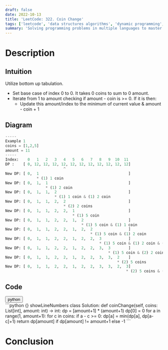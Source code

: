 ```yaml
---
draft: false
date: 2022-10-13
title: 'LeetCode: 322. Coin Change'
tags: ['leetcode', 'data structures algorithms', 'dynamic programming', 'python']
summary: 'Solving programming problems in multiple languages to master syntax, data structures, and algorithms.'
---
```


# Description

## Intuition

Utilize bottom up tabulation.

- Set base case of index 0 to 0. It takes 0 coins to sum to 0 amount.
- Iterate from 1 to amount checking if amount - coin is >= 0. If it is then:
  - Update this amount/index to the minimum of current value & amount - coin + 1

## Diagram

```py
-----
Example 1
coins = [1,2,5]
amount = 11
-----
Index:    0   1   2   3   4   5   6   7   8   9  10  11
DP :    [ 0, 12, 12, 12, 12, 12, 12, 12, 12, 12, 12, 12]
                          ^
New DP: [ 0,  1                                        ]
              * (1) 1 coin
New DP: [ 0,  1,  1                                    ]
                  * (1) 2 coin
New DP: [ 0,  1,  1,  2                                ]
                      * (1) 1 coin & (1) 2 coin
New DP: [ 0,  1,  1,  2,  2                            ]
                          * (2) 2 coins
New DP: [ 0,  1,  1,  2,  2,  1                        ]
                              * (1) 5 coin
New DP: [ 0,  1,  1,  2,  2,  1,  2                    ]
                                  * (1) 5 coin & (1) 1 coin
New DP: [ 0,  1,  1,  2,  2,  1,  2,  2                ]
                                      * (1) 5 coin & (1) 2 coin
New DP: [ 0,  1,  1,  2,  2,  1,  2,  2,  3            ]
                                          * (1) 5 coin & (1) 2 coin & (1) 1 coin
New DP: [ 0,  1,  1,  2,  2,  1,  2,  2,  3,  3        ]
                                              * (1) 5 coin & (2) 2 coins
New DP: [ 0,  1,  1,  2,  2,  1,  2,  2,  3,  3,  2    ]
                                                  * (2) 5 coins
New DP: [ 0,  1,  1,  2,  2,  1,  2,  2,  3,  3,  2,  3]
                                                      * (2) 5 coins & (1) 1 coin
```

## Code

<div className="tab-group">
  <div className="tab">
    <button id="#1" className="tablinks">python</button>
  </div>

  <div id="#1" className="tabcontent">
    ```python {} showLineNumbers
    class Solution:
        def coinChange(self, coins: List[int], amount: int) -> int:
            dp = [amount+1] * (amount+1)
            dp[0] = 0
            for a in range(1, amount+1):
                for c in coins:
                    if a - c >= 0:
                        dp[a] = min(dp[a], dp[a-c]+1)
            return dp[amount] if dp[amount] != amount+1 else -1
    ```
  </div>
</div>

# Conclusion
